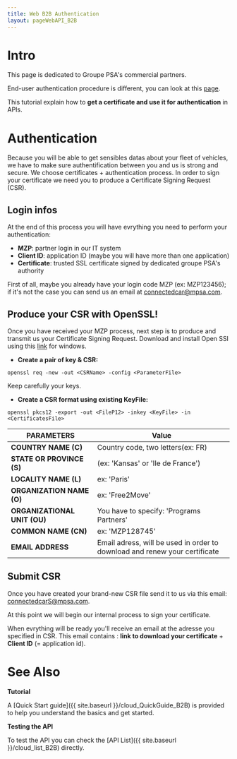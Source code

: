 ```yaml
---
title: Web B2B Authentication
layout: pageWebAPI_B2B
---
```

# Intro
This page is dedicated to Groupe PSA's commercial partners.

End-user authentication procedure is different, you can look at this [page]({{site.baseurl}}/cloud-Welcome_B2C).

This tutorial explain how to **get a certificate and use it for authentication** in APIs.


# Authentication
Because you will be able to get sensibles datas about your fleet of vehicles, we have to make sure authentification between you and us is strong and secure. We choose certificates + authentication process. In order to sign your certificate we need you to produce a Certificate Signing Request (CSR).

## Login infos
At the end of this process you will have evrything you need to perform your authentication:
- **MZP**: partner login in our IT system
- **Client ID**: application ID (maybe you will have more than one application)
- **Certificate**: trusted SSL certificate signed by dedicated groupe PSA's authority

First of all, maybe you already have your login code MZP (ex: MZP123456); if it's not the case you can send us an email at <connectedcar@mpsa.com>.

## Produce your CSR with OpenSSL!
Once you have received your MZP process, next step is to produce and transmit us your Certificate Signing Request.
Download and install Open SSl using this [link](https://slproweb.com/products/Win32OpenSSL.html) for windows.

- **Create a pair of key & CSR:**
```
openssl req -new -out <CSRName> -config <ParameterFile>
```

Keep carefully your keys.


- **Create a CSR format using existing KeyFile:**
```
openssl pkcs12 -export -out <FileP12> -inkey <KeyFile> -in <CertificatesFile>
```

|PARAMETERS|Value|
|-|-|
| **COUNTRY NAME (C)** | Country code, two letters(ex: FR) |
|  **STATE OR PROVINCE (S)** | (ex: 'Kansas' or 'Ile de France') |
| **LOCALITY NAME (L)** | ex: 'Paris' |
|  **ORGANIZATION NAME (O)** | ex: 'Free2Move' |
|  **ORGANIZATIONAL UNIT (OU)** | You have to specify: 'Programs Partners' |
|  **COMMON NAME (CN)** | ex: 'MZP128745' |
| **EMAIL ADDRESS** | Email adress, will be used in order to download and renew your certificate |

## Submit CSR
Once you have created your brand-new CSR file send it to us via this email: <connectedcarS@mpsa.com>.

At this point we will begin our internal process to sign your certificate.

When evrything will be ready you'll receive an email at the adresse you specified in CSR. This email contains : **link to download your certificate** + **Client ID** (= application id).

# See Also

**Tutorial**

A [Quick Start guide]({{ site.baseurl }}/cloud_QuickGuide_B2B) is provided to help you understand the basics and get started.


**Testing the API**

To test the API you can check the [API List]({{ site.baseurl }}/cloud_list_B2B) directly.
